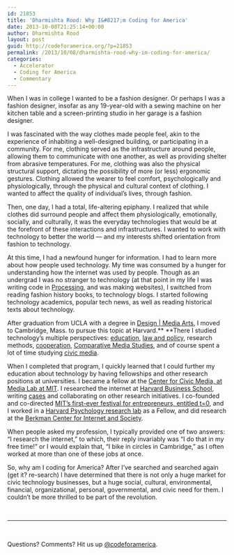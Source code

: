 ```yaml
---
id: 21853
title: 'Dharmishta Rood: Why I&#8217;m Coding for America'
date: 2013-10-08T21:25:14+00:00
author: Dharmishta Rood
layout: post
guid: http://codeforamerica.org/?p=21853
permalink: /2013/10/08/dharmishta-rood-why-im-coding-for-america/
categories:
  - Accelerator
  - Coding for America
  - Commentary
---
```

When I was in college I wanted to be a fashion designer. Or perhaps I was a fashion designer, insofar as any 19-year-old with a sewing machine on her kitchen table and a screen-printing studio in her garage is a fashion designer.

I was fascinated with the way clothes made people feel, akin to the experience of inhabiting a well-designed building, or participating in a community. For me, clothing served as the infrastructure around people, allowing them to communicate with one another, as well as providing shelter from abrasive temperatures. For me, clothing was also the physical structural support, dictating the possibility of more (or less) ergonomic gestures. Clothing allowed the wearer to feel comfort, psychologically and physiologically, through the physical and cultural context of clothing. I wanted to affect the quality of individual’s lives, through fashion.

Then, one day, I had a total, life-altering epiphany. I realized that while clothes did surround people and affect them physiologically, emotionally, socially, and culturally, it was the everyday technologies that would be at the forefront of these interactions and infrastructures. I wanted to work with technology to better the world — and my interests shifted orientation from fashion to technology.

At this time, I had a newfound hunger for information. I had to learn more about how people used technology. My time was consumed by a hunger for understanding how the internet was used by people. Though as an undergrad I was no stranger to technology (at that point in my life I was writing code in [Processing](http://processing.org/), and was making websites), I switched from reading fashion history books, to technology blogs. I started following technology academics, popular tech news, as well as reading historical texts about technology.

After graduation from UCLA with a degree in [Design | Media Arts](http://dma.ucla.edu/), I moved to Cambridge, Mass. to pursue this topic at Harvard.** **There I studied technology&#8217;s multiple perspectives: [education](gse.harvard.edu), [law and policy](https://cyber.law.harvard.edu/teaching/courses/2009/spring/internetatfrontiers), research methods, [cooperation](https://cyber.law.harvard.edu/research/cooperation), [Comparative Media Studies](http://cms.mit.edu/), and of course spent a lot of time studying [civic media](http://civic.mit.edu/).

When I completed that program, I quickly learned that I could further my education about technology by having fellowships and other research positions at universities. I became a fellow at the [Center for Civic Media, at Media Lab at MIT](http://civic.mit.edu/). I researched the internet at [Harvard Business School](http://www.hbs.edu/Pages/default.aspx), writing [cases](http://cb.hbsp.harvard.edu/cb/search/dharmishta%2520rood?Ntk=HEMainSearch&N=0) and collaborating on other research initiatives. I co-founded and co-directed [MIT&#8217;s first-ever festival for entrepreneurs, entitled t=0](http://t0.mit.edu/), and I worked in a [Harvard Psychology research lab](http://www.ellenlanger.com/research/) as a Fellow, and did research at the [Berkman Center for Internet and Society](https://cyber.law.harvard.edu/).

When people asked my profession, I typically provided one of two answers: &#8220;I research the internet,&#8221; to which, their reply invariably was &#8220;I do that in my free time!&#8221; or I would explain that, &#8220;I bike in circles in Cambridge,&#8221; as I often worked at more than one of these jobs at once.

So, why am I coding for America? After I&#8217;ve searched and searched again (get it? re-search) I have determined that there is not only a huge market for civic technology businesses, but a huge social, cultural, environmental, financial, organizational, personal, governmental, and civic need for them. I couldn&#8217;t be more thrilled to be part of the revolution.

&nbsp;

* * *

&nbsp;

Questions? Comments? Hit us up <a href="http://twitter.com/codeforamerica" target="_blank">@codeforamerica</a>.